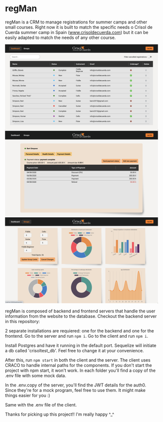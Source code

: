 # regMan

regMan is a CRM to manage registrations for summer camps and other small courses. Right now it is built to match the specific needs o Crisol de Cuerda summer camp in Spain (www.crisoldecuerda.com) but it can be easily adapted to match the needs of any other course.

<img src="./client/public/Screenshot 2020-08-28 at 16.45.18.png" alt="Screenshot 2020-08-28 at 16.45.18" style="zoom:50%;" />

<img src="./client/public/Screenshot 2020-08-28 at 16.46.03.png" alt="Screenshot 2020-08-28 at 16.46.03" style="zoom:50%;" />

<img src="./client/public/Screenshot 2020-08-28 at 16.46.15.png" alt="Screenshot 2020-08-28 at 16.46.15" style="zoom:50%;" />

regMan is composed of backend and frontend servers that handle the user information from the website to the database. Checkout the backend server in this repository:

2 separate installations are requiered: one for the backend and one for the frontend.
Go to the server and run `npm i`.
Go to the client and run `npm i`.

Install Postgres and have it running in the default port.
Sequelize will initiate a db called 'crisoltest_db'. Feel free to change it at your convenience.

After this, run `npm start` in both the client and the server. The client uses CRACO to handle internal paths for the components. If you don't start the project with npm start, it won't work.
In each folder you'll find a copy of the .env file with some mock data.

In the .env.copy of the server, you'll find the JWT details for the auth0. Since they're for a mock program, feel free to use them. It might make things easier for you :)

Same with the .env file of the client.

Thanks for picking up this project!! I'm really happy ^\_^
